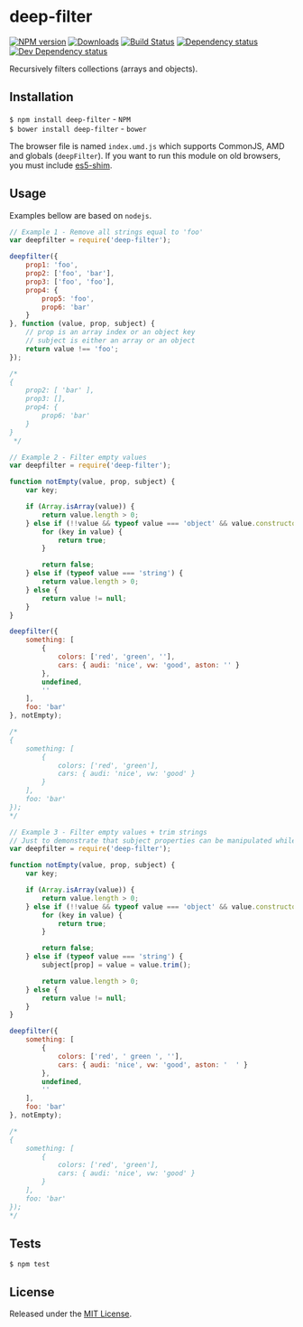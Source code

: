 # deep-filter

[![NPM version][npm-image]][npm-url] [![Downloads][downloads-image]][npm-url] [![Build Status][travis-image]][travis-url] [![Dependency status][david-dm-image]][david-dm-url] [![Dev Dependency status][david-dm-dev-image]][david-dm-dev-url]

[npm-url]:https://npmjs.org/package/deep-filter
[downloads-image]:http://img.shields.io/npm/dm/deep-filter.svg
[npm-image]:http://img.shields.io/npm/v/deep-filter.svg
[travis-url]:https://travis-ci.org/IndigoUnited/js-deep-filter
[travis-image]:http://img.shields.io/travis/IndigoUnited/js-deep-filter.svg
[david-dm-url]:https://david-dm.org/IndigoUnited/js-deep-filter
[david-dm-image]:https://img.shields.io/david/IndigoUnited/js-deep-filter.svg
[david-dm-dev-url]:https://david-dm.org/IndigoUnited/js-deep-filter#info=devDependencies
[david-dm-dev-image]:https://img.shields.io/david/dev/IndigoUnited/js-deep-filter.svg

Recursively filters collections (arrays and objects).


## Installation

`$ npm install deep-filter` - `NPM`   
`$ bower install deep-filter` - `bower`

The browser file is named `index.umd.js` which supports CommonJS, AMD and globals (`deepFilter`).
If you want to run this module on old browsers, you must include [es5-shim](https://github.com/es-shims/es5-shim).


## Usage

Examples bellow are based on `nodejs`.

```js
// Example 1 - Remove all strings equal to 'foo'
var deepfilter = require('deep-filter');

deepfilter({
    prop1: 'foo',
    prop2: ['foo', 'bar'],
    prop3: ['foo', 'foo'],
    prop4: {
        prop5: 'foo',
        prop6: 'bar'
    }
}, function (value, prop, subject) {
    // prop is an array index or an object key
    // subject is either an array or an object
    return value !== 'foo';
});

/*
{
    prop2: [ 'bar' ],
    prop3: [],
    prop4: {
        prop6: 'bar'
    }
}
 */

// Example 2 - Filter empty values
var deepfilter = require('deep-filter');

function notEmpty(value, prop, subject) {
    var key;

    if (Array.isArray(value)) {
        return value.length > 0;
    } else if (!!value && typeof value === 'object' && value.constructor === Object) {
        for (key in value) {
            return true;
        }

        return false;
    } else if (typeof value === 'string') {
        return value.length > 0;
    } else {
        return value != null;
    }
}

deepfilter({
    something: [
        {
            colors: ['red', 'green', ''],
            cars: { audi: 'nice', vw: 'good', aston: '' }
        },
        undefined,
        ''
    ],
    foo: 'bar'
}, notEmpty);

/*
{
    something: [
        {
            colors: ['red', 'green'],
            cars: { audi: 'nice', vw: 'good' }
        }
    ],
    foo: 'bar'
});
*/

// Example 3 - Filter empty values + trim strings
// Just to demonstrate that subject properties can be manipulated while filtering
var deepfilter = require('deep-filter');

function notEmpty(value, prop, subject) {
    var key;

    if (Array.isArray(value)) {
        return value.length > 0;
    } else if (!!value && typeof value === 'object' && value.constructor === Object) {
        for (key in value) {
            return true;
        }

        return false;
    } else if (typeof value === 'string') {
        subject[prop] = value = value.trim();

        return value.length > 0;
    } else {
        return value != null;
    }
}

deepfilter({
    something: [
        {
            colors: ['red', ' green ', ''],
            cars: { audi: 'nice', vw: 'good', aston: '  ' }
        },
        undefined,
        ''
    ],
    foo: 'bar'
}, notEmpty);

/*
{
    something: [
        {
            colors: ['red', 'green'],
            cars: { audi: 'nice', vw: 'good' }
        }
    ],
    foo: 'bar'
});
*/
```

## Tests

`$ npm test`


## License

Released under the [MIT License](http://www.opensource.org/licenses/mit-license.php).
